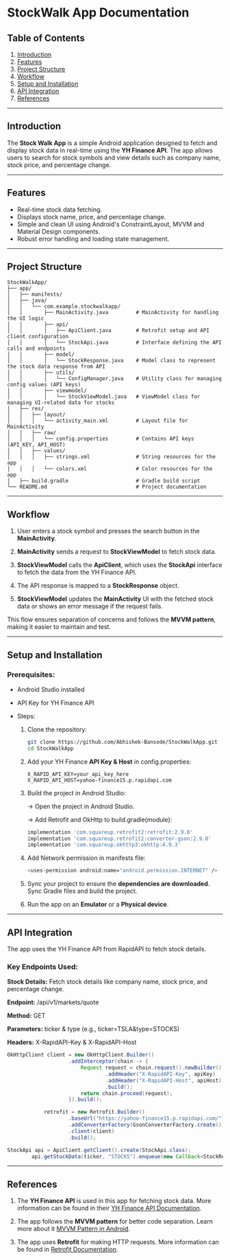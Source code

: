 # StockWalk App Documentation

## Table of Contents

1. [Introduction](#introduction)
2. [Features](#features)
3. [Project Structure](#project-structure)
4. [Workflow](#workflow)
5. [Setup and Installation](#setup-and-installation)
6. [API Integration](#api-integration)
7. [References](#references)

---

## Introduction

The **Stock Walk App** is a simple Android application designed to fetch and display stock data in real-time using the **YH Finance API**. The app allows users to search for stock symbols and view details such as company name, stock price, and percentage change.

---

## Features

- Real-time stock data fetching.
- Displays stock name, price, and percentage change.
- Simple and clean UI using Android's ConstraintLayout, MVVM and Material Design components.
- Robust error handling and loading state management.

---

## Project Structure

```plaintext
StockWalkApp/
├── app/
│   ├── manifests/
│   ├── java/
│   │   └── com.example.stockwalkapp/
│   │       ├── MainActivity.java         # MainActivity for handling the UI logic
│   │       ├── api/
│   │       │   ├── ApiClient.java        # Retrofit setup and API client configuration
│   │       │   └── StockApi.java         # Interface defining the API calls and endpoints
│   │       ├── model/
│   │       │   └── StockResponse.java    # Model class to represent the stock data response from API
│   │       ├── utils/
│   │       │   └── ConfigManager.java    # Utility class for managing config values (API keys)
│   │       ├── viewmodel/
│   │       │   └── StockViewModel.java   # ViewModel class for managing UI-related data for stocks
│   ├── res/
│   │   ├── layout/
│   │   │   └── activity_main.xml         # Layout file for MainActivity
│   │   ├── raw/
│   │   │   └── config.properties         # Contains API keys (API_KEY, API_HOST)
│   │   ├── values/
│   │   │   ├── strings.xml               # String resources for the app
│   │   │   └── colors.xml                # Color resources for the app
│   ├── build.gradle                      # Gradle build script
└── README.md                             # Project documentation

```

---

## Workflow

1. User enters a stock symbol and presses the search button in the **MainActivity**.

2. **MainActivity** sends a request to **StockViewModel** to fetch stock data.

3. **StockViewModel** calls the **ApiClient**, which uses the **StockApi** interface to fetch the data from the YH Finance API.

4. The API response is mapped to a **StockResponse** object.

5. **StockViewModel** updates the **MainActivity** UI with the fetched stock data or shows an error message if the request fails.

This flow ensures separation of concerns and follows the **MVVM pattern**, making it easier to maintain and test.

---

## Setup and Installation

### Prerequisites:

- Android Studio installed
- API Key for YH Finance API
- Steps:

  1. Clone the repository:

     ```bash
     git clone https://github.com/Abhishek-Bansode/StockWalkApp.git
     cd StockWalkApp
     ```

  2. Add your YH Finance **API Key & Host** in config.properties:

     ```plaintext
     X_RAPID_API_KEY=your_api_key_here
     X_RAPID_API_HOST=yahoo-finance15.p.rapidapi.com
     ```

  3. Build the project in Android Studio:

     -> Open the project in Android Studio.

     -> Add Retrofit and OkHttp to build.gradle(module):

     ```gradle
     implementation 'com.squareup.retrofit2:retrofit:2.9.0'
     implementation 'com.squareup.retrofit2:converter-gson:2.9.0'
     implementation 'com.squareup.okhttp3:okhttp:4.9.3'
     ```

  4. Add Network permission in manifests file:

     ```bash
     <uses-permission android:name="android.permission.INTERNET" />
     ```

  5. Sync your project to ensure the **dependencies are downloaded**.
     Sync Gradle files and build the project.

  6. Run the app on an **Emulator** or a **Physical device**.

---

## API Integration

The app uses the YH Finance API from RapidAPI to fetch stock details.

### Key Endpoints Used:

**Stock Details:** Fetch stock details like company name, stock price, and percentage change.

**Endpoint:** /api/v1/markets/quote

**Method:** GET

**Parameters:** ticker & type (e.g., ticker=TSLA&type=STOCKS)

**Headers:** X-RapidAPI-Key & X-RapidAPI-Host

```java
OkHttpClient client = new OkHttpClient.Builder()
                    .addInterceptor(chain -> {
                        Request request = chain.request().newBuilder()
                                .addHeader("X-RapidAPI-Key", apiKey)
                                .addHeader("X-RapidAPI-Host", apiHost)
                                .build();
                        return chain.proceed(request);
                    }).build();

            retrofit = new Retrofit.Builder()
                    .baseUrl("https://yahoo-finance15.p.rapidapi.com/")
                    .addConverterFactory(GsonConverterFactory.create())
                    .client(client)
                    .build();
```

```java
StockApi api = ApiClient.getClient().create(StockApi.class);
        api.getStockData(ticker, "STOCKS").enqueue(new Callback<StockResponse>()
```

---

## References

1. The **YH Finance API** is used in this app for fetching stock data. More information can be found in their
   [YH Finance API Documentation](https://rapidapi.com/sparior/api/yahoo-finance15).

2. The app follows the **MVVM pattern** for better code separation. Learn more about it [MVVM Pattern in Android](https://developer.android.com/topic/libraries/architecture/viewmodel).

3. The app uses **Retrofit** for making HTTP requests. More information can be found in [Retrofit Documentation](https://square.github.io/retrofit/).
